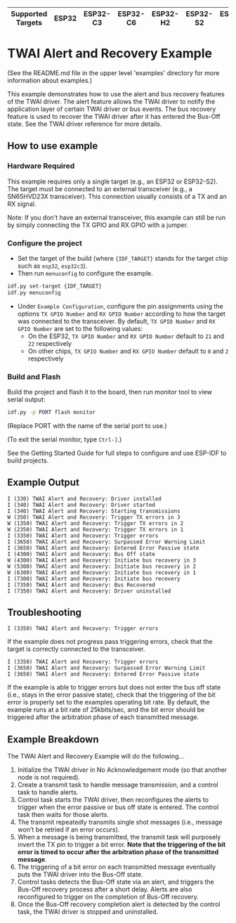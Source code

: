 | Supported Targets | ESP32 | ESP32-C3 | ESP32-C6 | ESP32-H2 | ESP32-S2 | ESP32-S3 |
| ----------------- | ----- | -------- | -------- | -------- | -------- | -------- |

# TWAI Alert and Recovery Example

(See the README.md file in the upper level 'examples' directory for more information about examples.)

This example demonstrates how to use the alert and bus recovery features of the TWAI driver. The alert feature allows the TWAI driver to notify the application layer of certain TWAI driver or bus events. The bus recovery feature is used to recover the TWAI driver after it has entered the Bus-Off state. See the TWAI driver reference for more details.

## How to use example

### Hardware Required

This example requires only a single target (e.g., an ESP32 or ESP32-S2). The target must be connected to an external transceiver (e.g., a SN65HVD23X transceiver). This connection usually consists of a TX and an RX signal.

Note: If you don't have an external transceiver, this example can still be run by simply connecting the TX GPIO and RX GPIO with a jumper.

### Configure the project

* Set the target of the build (where `{IDF_TARGET}` stands for the target chip such as `esp32`, `esp32c3`).
* Then run `menuconfig` to configure the example.

```sh
idf.py set-target {IDF_TARGET}
idf.py menuconfig
```

* Under `Example Configuration`, configure the pin assignments using the options `TX GPIO Number` and `RX GPIO Number` according to how the target was connected to the transceiver. By default, `TX GPIO Number` and `RX GPIO Number` are set to the following values:
  * On the ESP32, `TX GPIO Number` and `RX GPIO Number` default to `21` and `22` respectively
  * On other chips, `TX GPIO Number` and `RX GPIO Number` default to `0` and `2` respectively

### Build and Flash

Build the project and flash it to the board, then run monitor tool to view serial output:

```sh
idf.py -p PORT flash monitor
```

(Replace PORT with the name of the serial port to use.)

(To exit the serial monitor, type ``Ctrl-]``.)

See the Getting Started Guide for full steps to configure and use ESP-IDF to build projects.

## Example Output

```text
I (330) TWAI Alert and Recovery: Driver installed
I (340) TWAI Alert and Recovery: Driver started
I (340) TWAI Alert and Recovery: Starting transmissions
W (350) TWAI Alert and Recovery: Trigger TX errors in 3
W (1350) TWAI Alert and Recovery: Trigger TX errors in 2
W (2350) TWAI Alert and Recovery: Trigger TX errors in 1
I (3350) TWAI Alert and Recovery: Trigger errors
I (3650) TWAI Alert and Recovery: Surpassed Error Warning Limit
I (3650) TWAI Alert and Recovery: Entered Error Passive state
I (4300) TWAI Alert and Recovery: Bus Off state
W (4300) TWAI Alert and Recovery: Initiate bus recovery in 3
W (5300) TWAI Alert and Recovery: Initiate bus recovery in 2
W (6300) TWAI Alert and Recovery: Initiate bus recovery in 1
I (7300) TWAI Alert and Recovery: Initiate bus recovery
I (7350) TWAI Alert and Recovery: Bus Recovered
I (7350) TWAI Alert and Recovery: Driver uninstalled
```

## Troubleshooting

```text
I (3350) TWAI Alert and Recovery: Trigger errors
```

If the example does not progress pass triggering errors, check that the target is correctly connected to the transceiver.

```text
I (3350) TWAI Alert and Recovery: Trigger errors
I (3650) TWAI Alert and Recovery: Surpassed Error Warning Limit
I (3650) TWAI Alert and Recovery: Entered Error Passive state
```

If the example is able to trigger errors but does not enter the bus off state (i.e., stays in the error passive state), check that the triggering of the bit error is properly set to the examples operating bit rate. By default, the example runs at a bit rate of 25kbits/sec, and the bit error should be triggered after the arbitration phase of each transmitted message.

## Example Breakdown

The TWAI Alert and Recovery Example will do the following...

1. Initialize the TWAI driver in No Acknowledgement mode (so that another node is not required).
2. Create a transmit task to handle message transmission, and a control task to handle alerts.
3. Control task starts the TWAI driver, then reconfigures the alerts to trigger when the error passive or bus off state is entered. The control task then waits for those alerts.
4. The transmit repeatedly transmits single shot messages (i.e., message won't be retried if an error occurs).
5. When a message is being transmitted, the transmit task will purposely invert the TX pin to trigger a bit error. **Note that the triggering of the bit error is timed to occur after the arbitration phase of the transmitted message**.
6. The triggering of a bit error on each transmitted message eventually puts the TWAI driver into the Bus-Off state.
7. Control tasks detects the Bus-Off state via an alert, and triggers the Bus-Off recovery process after a short delay. Alerts are also reconfigured to trigger on the completion of Bus-Off recovery.
8. Once the Bus-Off recovery completion alert is detected by the control task, the TWAI driver is stopped and uninstalled.
